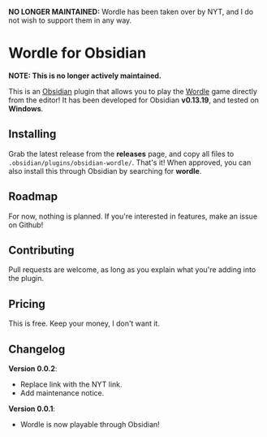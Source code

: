 **NO LONGER MAINTAINED:** Wordle has been taken over by NYT, and I do not wish to support them in any way.

# Wordle for Obsidian

**NOTE: This is no longer actively maintained.**

This is an [Obsidian](https://obsidian.md) plugin that allows you to play the [Wordle](https://www.powerlanguage.co.uk/wordle/) game directly from the editor!
It has been developed for Obsidian **v0.13.19**, and tested on **Windows**.

## Installing

Grab the latest release from the **releases** page, and copy all files to `.obsidian/plugins/obsidian-wordle/`. That's it!
When approved, you can also install this through Obsidian by searching for **wordle**.

## Roadmap

For now, nothing is planned.
If you're interested in features, make an issue on Github!

## Contributing

Pull requests are welcome, as long as you explain what you're adding into the plugin. 

## Pricing

This is free. Keep your money, I don't want it.

## Changelog

**Version 0.0.2**:

- Replace link with the NYT link.
- Add maintenance notice.

**Version 0.0.1**:

- Wordle is now playable through Obsidian!
